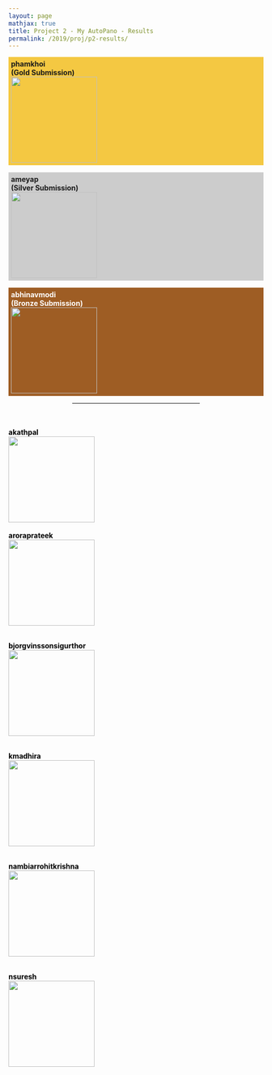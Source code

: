 ```yaml
---
layout: page
mathjax: true
title: Project 2 - My AutoPano - Results
permalink: /2019/proj/p2-results/
---
```


<!-- Gold -->
<p style="background-color:#f4c842; padding:5px">
<b>phamkhoi</b><br>
<b>(Gold Submission)<br>
</b><a href="/assets/2019/p1/results/pdf/Abhi1625_p2.pdf">
<img src="/assets/2019/p1/results/jpg/Abhi1625_p2.jpg" height="170"></a>
</p>

<!-- Silver -->
<p style="background-color:#ccc; padding:5px">
<b>ameyap</b><br>
<b>(Silver Submission)<br>
</b><a href="/assets/2019/p1/results/pdf/akathpal_p2.pdf"> 
<img src="/assets/2019/p1/results/jpg/akathpal_p2.jpg" height="170"></a>
</p>

<!-- Bronze -->
<p style="background-color:#9e5d24; padding:5px">
<b><font color="white">abhinavmodi<br>
<b>(Bronze Submission)<br>
</b><a href="/assets/2019/p1/results/pdf/ameyap_p2.pdf"> 
<img src="/assets/2019/p1/results/jpg/ameyap_p2.jpg" height="170"></a>


<!-- Other Submissions -->

<p></p>

<center>
<hr width="50%">
</center>
<br><br>

<font color="black">
<b><b>akathpal</b><br>
</b><a href="/assets/2019/p1/results/pdf/jdkanu_p2.pdf"> 
<img src="/assets/2019/p1/results/jpg/jdkanu_p2.jpg" height="170"></a>
<br><br>

<b>
aroraprateek<br>
</b><a href="/assets/2019/p1/results/pdf/joshoe_p2.pdf"> 
<img src="/assets/2019/p1/results/jpg/joshoe_p2.jpg" height="170"></a>
<br><br>

<b>bjorgvinssonsigurthor<br>
</b><a href="/assets/2019/p1/results/pdf/khoi_sgteja_p2.pdf"> 
<img src="/assets/2019/p1/results/jpg/khoi_sgteja_p2.jpg" height="170"></a>
<br><br>


<b>kmadhira<br>
</b><a href="/assets/2019/p1/results/pdf/nsuresh_p2.pdf"> 
<img src="/assets/2019/p1/results/jpg/nsuresh_p2.jpg" height="170"></a>
<br><br>

<b>nambiarrohitkrishna<br>
</b><a href="/assets/2019/p1/results/pdf/pathak10_p2.pdf"> 
<img src="/assets/2019/p1/results/jpg/pathak10_p2.jpg" height="170"></a>
<br><br>

<b>nsuresh<br>
</b><a href="/assets/2019/p1/results/pdf/rohith23_p2.pdf"> 
<img src="/assets/2019/p1/results/jpg/rohith23_p2.jpg" height="170"></a>
<br><br>

